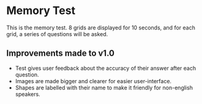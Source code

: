 # Memory Test

This is the memory test. 8 grids are displayed for 10 seconds, and for each grid, a series of questions will be asked. 

## Improvements made to v1.0
- Test gives user feedback about the accuracy of their answer after each question. 
- Images are made bigger and clearer for easier user-interface. 
- Shapes are labelled with their name to make it friendly for non-english speakers. 
